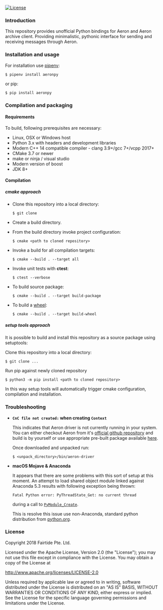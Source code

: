 [![License](https://img.shields.io/badge/License-Apache%202.0-blue.svg)](https://opensource.org/licenses/Apache-2.0)

### Introduction

This repository provides unofficial Python bindings for Aeron and Aeron archive client. Providing minimalistic, pythonic interface 
for sending and receiving messages through Aeron. 

### Installation and usage

For installation use [pipenv](https://docs.pipenv.org):
```
$ pipenv install aeronpy
```

or pip:
```
$ pip install aeronpy
```

### Compilation and packaging

#### Requirements

To build, following prerequisites are necessary:
* Linux, OSX or Windows host
* Python 3.x with headers and development libraries
* Modern C++ 14 compatible compiler - clang 3.9+/gcc 7+/vcpp 2017+
* CMake 3.7 or newer
* make or ninja / visual studio
* Modern version of boost
* JDK 8+

#### Compilation 

##### cmake approach

* Clone this repository into a local directory:
    ```
    $ git clone 
    ```

* Create a build directory.
* From the build directory invoke project configuration:
    ```
    $ cmake <path to cloned repository>
    ```
* Invoke a build for all compilation targets:
    ```
    $ cmake --build . --target all
    ``` 
* Invoke unit tests with **ctest**:
    ```
    $ ctest --verbose
    ```
    
* To build source package:
    ```
    $ cmake --build . --target build-package
    ```    
    
* To build a [wheel](https://www.python.org/dev/peps/pep-0427/):
    ```
    $ cmake --build . --target build-wheel
    ```

##### setup tools approach

It is possible to build and install this repository as a source package using setuptools:

Clone this repository into a local directory:
```
$ git clone ...
```

Run pip against newly cloned repository
```
$ python3 -m pip install <path to cloned repository>
```

In this way setup tools will automatically trigger cmake configuration, compilation and installation.

### Troubleshooting   

* **`CnC file not created:` when creating `Context`**

    This indicates that Aeron driver is not currently running in your system. You can either checkout Aeron from it's [official github repository](https://github.com/real-logic/aeron) and build is by yourself or use appropriate pre-built package available [here](https://bintray.com/lukaszlaszko/aeron/aeron-driver#files).
    
    Once downloaded and unpacked run:
    ```
    $ <unpack_directory>/bin/aeron-driver
    ```        

* **macOS Mojave & Anaconda**

    It appears that there are some problems with this sort of setup at this moment. An attempt to load shared object module linked against Anaconda 5.3 results with following exception being thrown:
    ```
    Fatal Python error: PyThreadState_Get: no current thread
    ```
    during a call to [`PyModule_Create`](https://docs.python.org/3.6/c-api/module.html#c.PyModule_Create). 

    This is resolve this issue use non-Anaconda, standard python distribution from [python.org](https://www.python.org/downloads/release/python-367/).
      
      
### License

Copyright 2018 Fairtide Pte. Ltd.

Licensed under the Apache License, Version 2.0 (the "License"); you may not use this file except in compliance with the License. You may obtain a copy of the License at

http://www.apache.org/licenses/LICENSE-2.0

Unless required by applicable law or agreed to in writing, software distributed under the License is distributed on an "AS IS" BASIS, WITHOUT WARRANTIES OR CONDITIONS OF ANY KIND, either express or implied. See the License for the specific language governing permissions and limitations under the License.
